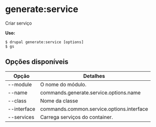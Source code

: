 # generate:service
Criar serviço

**Uso:**
```
$ drupal generate:service [options] 
$ gs  
```

## Opções disponíveis
Opção | Detalhes
-------|-------------
--module | O nome do módulo.
--name | commands.generate.service.options.name
--class | Nome da classe
--interface | commands.common.service.options.interface
--services | Carrega serviços do container.
